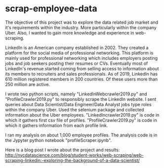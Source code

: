 # scrap-employee-data
The objective of this project was to explore the data related job market and it's requirements within the industry. More particularly within the company Uber. Also, I wanted to gain more knowledge and experience in web-scraping.

LinkedIn is an American company established in 2002. They created a platform for the social media of professional networking. This platform is mainly used for professional networking which includes employers posting jobs and job seekers posting their resumes or CVs. Eventually most of LinkedIn's revenue started coming from selling access to information about its members to recruiters and sales professionals. As of 2019, LinkedIn has 610 million registered members in 200 countries. Of these users more than 250 million are active.

I wrote two python scripts, namely "LinkedInWebcrawler2019.py" and "ProfileCrawler2019.py" to responsibly scrape the LinkedIn website. I sent queries about Data Scientist/Data Engineer/Data Analyst jobs type roles within the company Uber. Used the selenium package and collected information about the Uber employees. "LinkedIncrawler2019.py" is code in which it gathers first csv file of profiles. "ProfileCrawler2019.py" is code in which it gathers information from each profile link.

I ran my analysis on about 1,000 employee profiles. The analysis code is in the Jypyter python notebook "profileScraper.ipynb".

Here is a blog post I wrote about the project and results: http://nycdatascience.com/blog/student-works/web-scraping/web-scraping-linkedin:-exploring-the-background-of-a-data-scientist/
